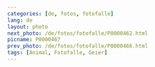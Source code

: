 ```yaml
---
categories: [de, fotos, fotofalle]
lang: de
layout: photo
next_photo: /de/fotos/fotofalle/P0000462.html
picname: P0000467
prev_photo: /de/fotos/fotofalle/P0000466.html
tags: [Animal, Fotofalle, Geier]
---
```

